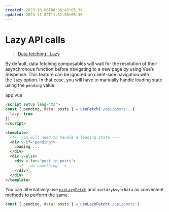 ```yaml
---
created: 2023-10-06T08:36:43+05:30
updated: 2023-11-02T11:52:08+05:30
---
```

# Lazy API calls
> [Data fetching · Lazy](https://nuxt.com/docs/getting-started/data-fetching#lazy)

By default, data fetching composables will wait for the resolution of their asynchronous function before navigating to a new page by using Vue’s Suspense. This feature can be ignored on client-side navigation with the `lazy` option. In that case, you will have to manually handle loading state using the `pending` value.

app.vue

```html
<script setup lang="ts">
const { pending, data: posts } = useFetch('/api/posts', {
  lazy: true
})
</script>

<template>
  <!-- you will need to handle a loading state -->
  <div v-if="pending">
    Loading ...
  </div>
  <div v-else>
    <div v-for="post in posts">
      <!-- do something -->
    </div>
  </div>
</template>
```

You can alternatively use [`useLazyFetch`](https://nuxt.com/docs/api/composables/use-lazy-fetch) and `useLazyAsyncData` as convenient methods to perform the same.

```js
const { pending, data: posts } = useLazyFetch('/api/posts')
```


